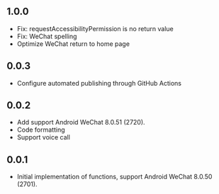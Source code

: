 ## 1.0.0
* Fix: requestAccessibilityPermission is no return value
* Fix: WeChat spelling
* Optimize WeChat return to home page

## 0.0.3
* Configure automated publishing through GitHub Actions

## 0.0.2
* Add support Android WeChat 8.0.51 (2720).
* Code formatting
* Support voice call

## 0.0.1
* Initial implementation of functions, support Android WeChat 8.0.50 (2701).
